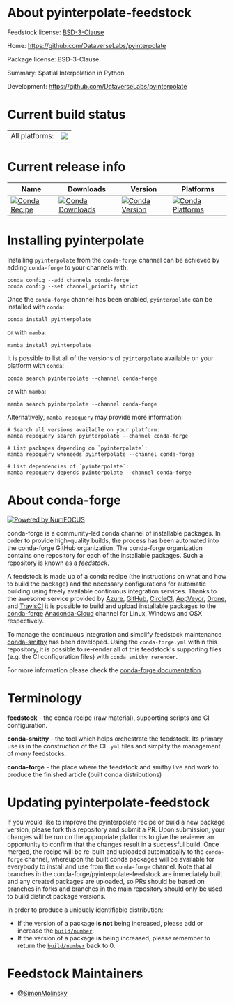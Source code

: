 About pyinterpolate-feedstock
=============================

Feedstock license: [BSD-3-Clause](https://github.com/conda-forge/pyinterpolate-feedstock/blob/main/LICENSE.txt)

Home: https://github.com/DataverseLabs/pyinterpolate

Package license: BSD-3-Clause

Summary: Spatial Interpolation in Python

Development: https://github.com/DataverseLabs/pyinterpolate

Current build status
====================


<table><tr><td>All platforms:</td>
    <td>
      <a href="https://dev.azure.com/conda-forge/feedstock-builds/_build/latest?definitionId=17532&branchName=main">
        <img src="https://dev.azure.com/conda-forge/feedstock-builds/_apis/build/status/pyinterpolate-feedstock?branchName=main">
      </a>
    </td>
  </tr>
</table>

Current release info
====================

| Name | Downloads | Version | Platforms |
| --- | --- | --- | --- |
| [![Conda Recipe](https://img.shields.io/badge/recipe-pyinterpolate-green.svg)](https://anaconda.org/conda-forge/pyinterpolate) | [![Conda Downloads](https://img.shields.io/conda/dn/conda-forge/pyinterpolate.svg)](https://anaconda.org/conda-forge/pyinterpolate) | [![Conda Version](https://img.shields.io/conda/vn/conda-forge/pyinterpolate.svg)](https://anaconda.org/conda-forge/pyinterpolate) | [![Conda Platforms](https://img.shields.io/conda/pn/conda-forge/pyinterpolate.svg)](https://anaconda.org/conda-forge/pyinterpolate) |

Installing pyinterpolate
========================

Installing `pyinterpolate` from the `conda-forge` channel can be achieved by adding `conda-forge` to your channels with:

```
conda config --add channels conda-forge
conda config --set channel_priority strict
```

Once the `conda-forge` channel has been enabled, `pyinterpolate` can be installed with `conda`:

```
conda install pyinterpolate
```

or with `mamba`:

```
mamba install pyinterpolate
```

It is possible to list all of the versions of `pyinterpolate` available on your platform with `conda`:

```
conda search pyinterpolate --channel conda-forge
```

or with `mamba`:

```
mamba search pyinterpolate --channel conda-forge
```

Alternatively, `mamba repoquery` may provide more information:

```
# Search all versions available on your platform:
mamba repoquery search pyinterpolate --channel conda-forge

# List packages depending on `pyinterpolate`:
mamba repoquery whoneeds pyinterpolate --channel conda-forge

# List dependencies of `pyinterpolate`:
mamba repoquery depends pyinterpolate --channel conda-forge
```


About conda-forge
=================

[![Powered by
NumFOCUS](https://img.shields.io/badge/powered%20by-NumFOCUS-orange.svg?style=flat&colorA=E1523D&colorB=007D8A)](https://numfocus.org)

conda-forge is a community-led conda channel of installable packages.
In order to provide high-quality builds, the process has been automated into the
conda-forge GitHub organization. The conda-forge organization contains one repository
for each of the installable packages. Such a repository is known as a *feedstock*.

A feedstock is made up of a conda recipe (the instructions on what and how to build
the package) and the necessary configurations for automatic building using freely
available continuous integration services. Thanks to the awesome service provided by
[Azure](https://azure.microsoft.com/en-us/services/devops/), [GitHub](https://github.com/),
[CircleCI](https://circleci.com/), [AppVeyor](https://www.appveyor.com/),
[Drone](https://cloud.drone.io/welcome), and [TravisCI](https://travis-ci.com/)
it is possible to build and upload installable packages to the
[conda-forge](https://anaconda.org/conda-forge) [Anaconda-Cloud](https://anaconda.org/)
channel for Linux, Windows and OSX respectively.

To manage the continuous integration and simplify feedstock maintenance
[conda-smithy](https://github.com/conda-forge/conda-smithy) has been developed.
Using the ``conda-forge.yml`` within this repository, it is possible to re-render all of
this feedstock's supporting files (e.g. the CI configuration files) with ``conda smithy rerender``.

For more information please check the [conda-forge documentation](https://conda-forge.org/docs/).

Terminology
===========

**feedstock** - the conda recipe (raw material), supporting scripts and CI configuration.

**conda-smithy** - the tool which helps orchestrate the feedstock.
                   Its primary use is in the construction of the CI ``.yml`` files
                   and simplify the management of *many* feedstocks.

**conda-forge** - the place where the feedstock and smithy live and work to
                  produce the finished article (built conda distributions)


Updating pyinterpolate-feedstock
================================

If you would like to improve the pyinterpolate recipe or build a new
package version, please fork this repository and submit a PR. Upon submission,
your changes will be run on the appropriate platforms to give the reviewer an
opportunity to confirm that the changes result in a successful build. Once
merged, the recipe will be re-built and uploaded automatically to the
`conda-forge` channel, whereupon the built conda packages will be available for
everybody to install and use from the `conda-forge` channel.
Note that all branches in the conda-forge/pyinterpolate-feedstock are
immediately built and any created packages are uploaded, so PRs should be based
on branches in forks and branches in the main repository should only be used to
build distinct package versions.

In order to produce a uniquely identifiable distribution:
 * If the version of a package **is not** being increased, please add or increase
   the [``build/number``](https://docs.conda.io/projects/conda-build/en/latest/resources/define-metadata.html#build-number-and-string).
 * If the version of a package **is** being increased, please remember to return
   the [``build/number``](https://docs.conda.io/projects/conda-build/en/latest/resources/define-metadata.html#build-number-and-string)
   back to 0.

Feedstock Maintainers
=====================

* [@SimonMolinsky](https://github.com/SimonMolinsky/)

